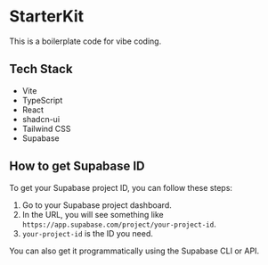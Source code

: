 # StarterKit

This is a boilerplate code for vibe coding.

## Tech Stack

- Vite
- TypeScript
- React
- shadcn-ui
- Tailwind CSS
- Supabase

## How to get Supabase ID

To get your Supabase project ID, you can follow these steps:

1.  Go to your Supabase project dashboard.
2.  In the URL, you will see something like `https://app.supabase.com/project/your-project-id`.
3.  `your-project-id` is the ID you need.

You can also get it programmatically using the Supabase CLI or API.
